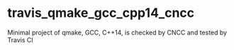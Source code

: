 # travis_qmake_gcc_cpp14_cncc
Minimal project of qmake, GCC, C++14, is checked by CNCC and tested by Travis CI
